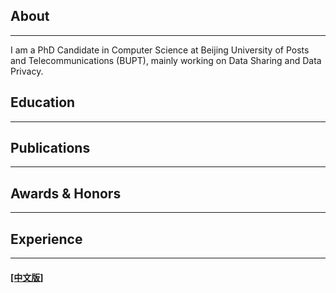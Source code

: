 ## About
---

I am a PhD Candidate in Computer Science at Beijing University of Posts and Telecommunications (BUPT), mainly working on Data Sharing and Data Privacy.

## Education

---



## Publications

---



## Awards & Honors
------



##  Experience
------



#### [[中文版]](./index_cn.html)


